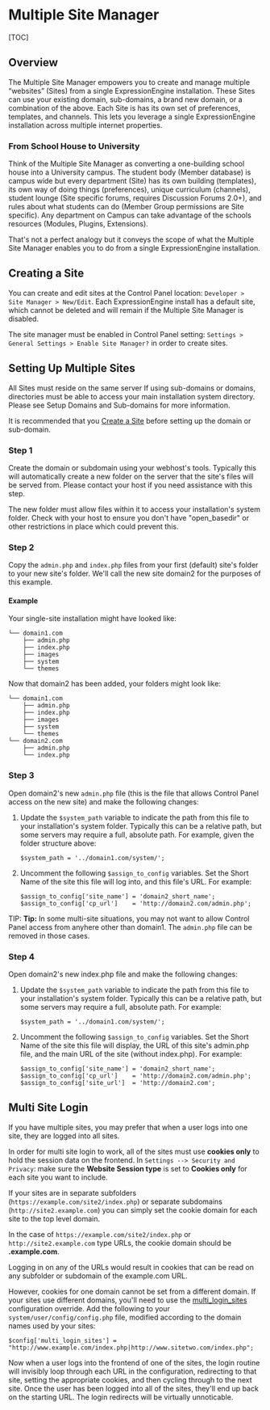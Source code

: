 <!--
    This source file is part of the open source project
    ExpressionEngine User Guide (https://github.com/ExpressionEngine/ExpressionEngine-User-Guide)

    @link      https://expressionengine.com/
    @copyright Copyright (c) 2003-2019, EllisLab Corp. (https://ellislab.com)
    @license   https://expressionengine.com/license Licensed under Apache License, Version 2.0
-->

# Multiple Site Manager

[TOC]

## Overview

The Multiple Site Manager empowers you to create and manage multiple “websites” (Sites) from a single ExpressionEngine installation. These Sites can use your existing domain, sub-domains, a brand new domain, or a combination of the above. Each Site is has its own set of preferences, templates, and channels. This lets you leverage a single ExpressionEngine installation across multiple internet properties.

### From School House to University

Think of the Multiple Site Manager as converting a one-building school house into a University campus. The student body (Member database) is campus wide but every department (Site) has its own building (templates), its own way of doing things (preferences), unique curriculum (channels), student lounge (Site specific forums, requires Discussion Forums 2.0+), and rules about what students can do (Member Group permissions are Site specific). Any department on Campus can take advantage of the schools resources (Modules, Plugins, Extensions).

That's not a perfect analogy but it conveys the scope of what the Multiple Site Manager enables you to do from a single ExpressionEngine installation.

## Creating a Site

You can create and edit sites at the Control Panel location: `Developer > Site Manager > New/Edit`. Each ExpressionEngine install has a default site, which cannot be deleted and will remain if the Multiple Site Manager is disabled.

The site manager must be enabled in Control Panel setting: `Settings > General Settings > Enable Site Manager?` in order to create sites.

## Setting Up Multiple Sites

All Sites must reside on the same server If using sub-domains or domains, directories must be able to access your main installation system directory. Please see Setup Domains and Sub-domains for more information.

It is recommended that you [Create a Site](#creating-a-site) before setting up the domain or sub-domain.

### Step 1

Create the domain or subdomain using your webhost's tools. Typically this will automatically create a new folder on the server that the site's files will be served from. Please contact your host if you need assistance with this step.

The new folder must allow files within it to access your installation's system folder. Check with your host to ensure you don't have "open_basedir" or other restrictions in place which could prevent this.

### Step 2

Copy the `admin.php` and `index.php` files from your first (default) site's folder to your new site's folder. We'll call the new site domain2 for the purposes of this example.

#### Example

Your single-site installation might have looked like:

    └── domain1.com
        ├── admin.php
        ├── index.php
        ├── images
        ├── system
        └── themes

Now that domain2 has been added, your folders might look like:

    └── domain1.com
        ├── admin.php
        ├── index.php
        ├── images
        ├── system
        └── themes
    └── domain2.com
        ├── admin.php
        └── index.php

### Step 3

Open domain2's new `admin.php` file (this is the file that allows Control Panel access on the new site) and make the following changes:

1. Update the `$system_path` variable to indicate the path from this file to your installation's system folder. Typically this can be a relative path, but some servers may require a full, absolute path. For example, given the folder structure above:

       $system_path = '../domain1.com/system/';
2. Uncomment the following `$assign_to_config` variables. Set the Short Name of the site this file will log into, and this file's URL. For example:

       $assign_to_config['site_name'] = 'domain2_short_name';
       $assign_to_config['cp_url']    = 'http://domain2.com/admin.php';

TIP: **Tip:** In some multi-site situations, you may not want to allow Control Panel access from anyhere other than domain1. The `admin.php` file can be removed in those cases.

### Step 4

Open domain2's new index.php file and make the following changes:

1. Update the `$system_path` variable to indicate the path from this file to your installation's system folder. Typically this can be a relative path, but some servers may require a full, absolute path. For example:

       $system_path = '../domain1.com/system/';
2. Uncomment the following `$assign_to_config` variables. Set the Short Name of the site this file will display, the URL of this site's admin.php file, and the main URL of the site (without index.php). For example:

       $assign_to_config['site_name'] = 'domain2_short_name';
       $assign_to_config['cp_url']    = 'http://domain2.com/admin.php';
       $assign_to_config['site_url']  = 'http://domain2.com';

## Multi Site Login

If you have multiple sites, you may prefer that when a user logs into one site, they are logged into all sites.

In order for multi site login to work, all of the sites must use **cookies only** to hold the session data on the frontend. In `Settings --> Security and Privacy`: make sure the **Website Session type** is set to **Cookies only** for each site you want to include.

If your sites are in separate subfolders (`https://example.com/site2/index.php`) or separate subdomains (`http://site2.example.com`) you can simply set the cookie domain for each site to the top level domain.

In the case of `https://example.com/site2/index.php` or `http://site2.example.com` type URLs, the cookie domain should be **.example.com**.

Logging in on any of the URLs would result in cookies that can be read on any subfolder or subdomain of the example.com URL.

However, cookies for one domain cannot be set from a different domain. If your sites use different domains, you'll need to use the [multi_login_sites](general/system-configuration-overrides.md) configuration override. Add the following to your `system/user/config/config.php` file, modified according to the domain names used by your sites:

    $config['multi_login_sites'] = "http://www.example.com/index.php|http://www.sitetwo.com/index.php";

Now when a user logs into the frontend of one of the sites, the login routine will invisibly loop through each URL in the configuration, redirecting to that site, setting the appropriate cookies, and then cycling through to the next site. Once the user has been logged into all of the sites, they'll end up back on the starting URL. The login redirects will be virtually unnoticable.

